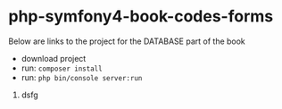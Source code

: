 # php-symfony4-book-codes-forms


Below are links to the project for the DATABASE part of the book

- download project
- run: `composer install`
- run: `php bin/console server:run`

1. dsfg
